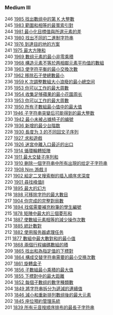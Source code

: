 ### Medium III

246 [1985 找出數组中的第 K 大整數](./Medium/1985.md)  
245 [1983 範圍和相等的最寬索引對](./Medium/1983.md)  
244 [1981 最小化目標值與所選元素的差](./Medium/1981.md)  
243 [1980 找出不同的二進制字符串](./Medium/1980.md)  
242 [1976 到達目的地的方案](./Medium/1976.md)  
241 [1975 最大方陣和](./Medium/1975.md)  
240 [1969 數组元素的最小非零乘積](./Medium/1969.md)  
239 [1968 構造元素不等於两相鄰元素平均值的數組](./Medium/1968.md)  
238 [1963 使字符平衡的最小交換次數](./Medium/1963.md)  
237 [1962 移除石子使總數最小](./Medium/1962.md)  
236 [1959 K 次調整數組大小浪廢的最小總空间](./Medium/1959.md)  
235 [1953 你可以工作的最大周數](./Medium/1953.md)  
234 [1954 收集足够蘋果的最小花園周长](./Medium/1954.md)  
233 [1953 你可以工作的最大周數](./Medium/1953.md)  
232 [1950 所有子數組最小值中的最大值](./Medium/1950.md)  
231 [1946 子字符串突變后可能得到的最大整数](./Medium/1946.md)  
230 [1942 最小未被占據椅子的编號](./Medium/1942.md)  
229 [1936 新增的最少台階数](./Medium/1936.md)   
228 [1930 長度为 3 的不同回文子序列](./Medium/1930.md)  
227 [1927 求和遊戲](./Medium/1927.md)  
226 [1926 迷宮中離入口最近的出口](./Medium/1926.md)  
225 [1914 循環輪轉矩陣](./Medium/1914.md)    
224 [1911 最大交替子序列和](./Medium/1911.md)    
223 [1910 删除一個字符串中所有出現的给定子字符串](./Medium/1910.md)  
222 [1908 Nim 游戲 II](./Medium/1908.md)  
221 [1902 給定二叉搜索樹的插入順序求深度](./Medium/1902.md)  
220 [1901 尋找峰值II](./Medium/1901.md)  
219 [1895 最大的幻方](./Medium/1895.md)  
218 [1898 可移除字符的最大數目](./Medium/1898.md)  
217 [1904 你完成的完整對局數](./Medium/1904.md)  
216 [1894 找偌需要補充粉筆的學生編號](./Medium/1894.md)  
215 [1878 矩陣中最大的三個菱形和](./Medium/1878.md)  
214 [1887 使數組元素相等的減少操作次數](./Medium/1887.md)  
213 [1885 統計數對](./Medium/1885.md)  
212 [1882 使用服务器處理任务](./Medium/1882.md)  
211 [1877 數組中最大數對和的最小值](./Medium/1877.md)  
210 [1868 兩個行程编碼數組的積](./Medium/1868.md)  
209 [1865 找出和為指定值的下標對](./Medium/1865.md)  
208 [1864 構成交替字符串需要的最小交换次數](./Medium/1864.md)  
207 [1861 旋轉盒子](./Medium/1861.md)  
206 [1856 子數組最小乘積的最大值](./Medium/1856.md)  
205 [1855 下標對中的最大距離](./Medium/1855.md)  
204 [1852 每個子數组的數字種類數](./Medium/1852.md)  
204 [1849 將字符串拆分为遞減的連續值](./Medium/1849.md)  
203 [1846 減小和重新排列數组後的最大元素](./Medium/1846.md)  
202 [1845 座位預約管理系統](./Medium/1845.md)  
201 [1839 所有元音按顺序排布的最長子字符串](./Medium/1839.md)  